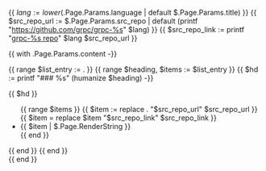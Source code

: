 {{ $lang := lower ($.Page.Params.language | default $.Page.Params.title) }}
{{ $src_repo_url := $.Page.Params.src_repo | default (printf "https://github.com/grpc/grpc-%s" $lang) }}
{{ $src_repo_link := printf "[grpc-%s repo](%s)" $lang $src_repo_url }}

{{ with .Page.Params.content -}}
<div class="row flex-col flex-md-row o-lang-home__list">
{{ range $list_entry := . }}
{{ range $heading, $items := $list_entry }}
{{ $hd := printf "### %s" (humanize $heading) -}}
<div class="col-12 col-md-4">

{{ $hd }}

<ul>
{{ range $items }}
  {{ $item := replace . "$src_repo_url" $src_repo_url }}
  {{ $item = replace $item "$src_repo_link" $src_repo_link }}
  <li>{{ $item | $.Page.RenderString }}</li>
{{ end }}
</ul>
</div>
{{ end }}
{{ end }}
</div>
{{ end }}
